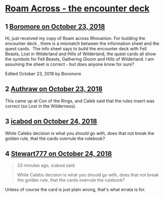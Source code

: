 # [Roam Across - the encounter deck](https://community.fantasyflightgames.com/topic/285020-roam-across-the-encounter-deck/)

## 1 [Boromore on October 23, 2018](https://community.fantasyflightgames.com/topic/285020-roam-across-the-encounter-deck/?do=findComment&comment=3511975)

Hi, just received my copy of Roam across Rhovanion. For building the encounter deck , there is a mismatch between the information sheet and the quest cards.  The info sheet says to build the encounter deck with Fell Beasts, Lost in Wilderland and Hills of Wilderland, the quest cards all show the symbols for Fell Beasts, Gathering Gloom and Hills of Wilderland. I am assuming the sheet is correct - but does anyone know for sure?

Edited October 23, 2018 by Boromore

## 2 [Authraw on October 23, 2018](https://community.fantasyflightgames.com/topic/285020-roam-across-the-encounter-deck/?do=findComment&comment=3512295)

This came up at Con of the Rings, and Caleb said that the rules insert was correct (so Lost in the Wilderness). 

## 3 [icabod on October 24, 2018](https://community.fantasyflightgames.com/topic/285020-roam-across-the-encounter-deck/?do=findComment&comment=3513028)

While Calebs decision is what you should go with, does that not break the golden rule, that the cards overrule the rulebook?

## 4 [Stewart777 on October 24, 2018](https://community.fantasyflightgames.com/topic/285020-roam-across-the-encounter-deck/?do=findComment&comment=3513043)

> 33 minutes ago, icabod said:
> 
> While Calebs decision is what you should go with, does that not break the golden rule, that the cards overrule the rulebook?

Unless of course the card is just plain wrong, that's what errata is for.

